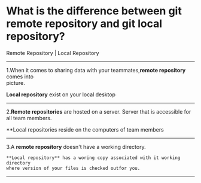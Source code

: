 # What is the difference between git remote repository and git local repository?

Remote Repository                          |        Local Repository

-----------------------------------------------------------------------------------------                                                          
1.When it comes to sharing data with your teammates,**remote repository** comes into   
  picture.  

  **Local repository** exist on your local desktop                               
 
 ------------------------------------------------------------------------------------------                                          
2.**Remote repositories** are hosted on a server. Server that is accessible for all team members. 

  **Local repositories reside on the computers of team members                                              

-------------------------------------------------------------------------------------------                                         
                                                                     
  3.A **remote repository** doesn't have a working directory.

    **Local repository** has a woring copy associated with it working directory
    where version of your files is checked outfor you.

 -----------------------------------------------------------------------------------------                                      